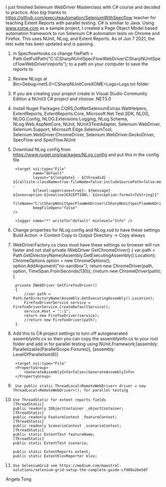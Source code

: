 I just finished Selenium WebDriver Masterclass with C# course and decided to practice. 
Also big thanks to https://github.com/executeautomation/SeleniumWithSpecflow teacher for teaching Extent Reports with parallel testing.
C# is similiar to Java. Using www.xome.com as a sample project, I created a Page Object Model based automation framework to run Selenium C# automation tests on Chrome and Firefox. 
This uses NUnit, NLog, and Extent Reports. As of Jun 7 2021, the test suite has been updated and is passing.

1. In SpecflowHooks.cs change filePath = Path.GetFullPath("C:\\CSharpNUnitSpecFlowWebDriver\\CSharpNUnitSpecFlowWebDriver\\reports");
to a path on your computer to save the reports to
2. Review NLogs at Bin>Debug>net5.0>CSharpNUnitCoreXOME>Logs>Logs.txt folder
3. If you are creating your project create in Visual Studio Community Edition a NUnit3 C# project and choose .NET5.0
4. Install Nuget Packages 
CQRS,DotNetSeleniumExtras.WaitHelpers, ExtentReports, ExtentReports.Core, Microsoft.Net.Test.SDK, NLOG, NLOG.Config, NLOG.Extensions.Logging,
NLog.Schema, NLog.Web.AspNetCore, NUnit, NUnit3TestAdapter, Selenium.WebDriver, Selenium.Support, Microsoft.Edge.SeleniumTool, Selenium.WebDriver.ChromeDriver, Selenium.WebDriver.GeckoDriver,
SpecFlow and SpecFlow.NUnit

5. Download NLog config from https://www.nuget.org/packages/NLog.config and put this in the config file

	<targets>

		<target xsi:type="File"
				name="default"
				layout="${longdate} - ${threadid} - ${callsite:className=true:fileName=false:includeSourcePath=false:methodName=true} -
				${level:uppercase=true}: ${message} ${onexception:${newline}EXCEPTION\: ${exception:format=ToString}}"
				fileName="C:\CSharpNUnitSpecFlowWebDriver\CSharpNUnitSpecFlowWebDriver\Logs\Logs.txt"
				keepFileOpen="false"
	   />
	</targets>

	<rules>

		<logger name="*" writeTo="default" minlevel="Info" />

	</rules>

6. Change properties for NLog.config and NLog.xsd to have these settings
   Build Action -> Content
   Copy to Output Directory -> Copy always

7. WebDriverFactory.cs class must have these settings so browser will run faster and not stall
        private IWebDriver GetChromeDriver()
        {
            var path = Path.GetDirectoryName(Assembly.GetExecutingAssembly().Location);
            ChromeOptions option = new ChromeOptions();
            option.AddArgument("no-sandbox");
            return new ChromeDriver(path, option, TimeSpan.FromSeconds(130));
            //return new ChromeDriver(path);
        }


        private IWebDriver GetFirefoxDriver()
        {
            //var path = Path.GetDirectoryName(Assembly.GetExecutingAssembly().Location);
            FirefoxDriverService service = FirefoxDriverService.CreateDefaultService();
            service.Host = "::1";
            return new FirefoxDriver(service);
            //return new FirefoxDriver(path);
        }


8. Add this to C# project settings to turn off autogenerated assemblyinfo.cs so then you can copy the assemblyinfo.cs to your root folder and add in for parallel testing 
using NUnit.Framework;[assembly: Parallelizable(ParallelScope.Fixtures)], [assembly: LevelOfParallelism(6)]

        <target xsi:type="File"
        <PropertyGroup>
            <GenerateAssemblyInfo>false</GenerateAssemblyInfo>
        </PropertyGroup>
9.  
        Use public static ThreadLocal<RemoteWebDriver> driver = new ThreadLocal<RemoteWebDriver>(); for parallel testing
10.     Use ThreadStatic for extent reports fields
        [ThreadStatic]
        public readonly IObjectContainer _objectContainer;
        [ThreadStatic]
        public readonly FeatureContext _featureContext;
        [ThreadStatic]
        public readonly ScenarioContext _scenarioContext;
        [ThreadStatic]
        public static ExtentTest featureName;
        [ThreadStatic]
        public static ExtentTest scenario;
      
        public static ExtentReports extent;
        public static ExtentKlovReporter klov;
11.     Use SeleniumGrid see https://medium.com/maestral-solutions/selenium-grid-setup-the-complete-guide-cf000a2be50f 




Angela Tong